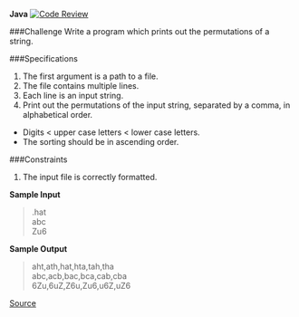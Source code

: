 **Java** [![Code Review](http://www.zomis.net/codereview/shield/?qid=97414)](http://codereview.stackexchange.com/q/97414/49181)

###Challenge
Write a program which prints out the permutations of a string.

###Specifications
1. The first argument is a path to a file.
2. The file contains multiple lines.
3. Each line is an input string.
4. Print out the permutations of the input string, separated by a comma, in alphabetical order.
 - Digits < upper case letters < lower case letters.
 - The sorting should be in ascending order.

###Constraints
1. The input file is correctly formatted.

**Sample Input**
>.hat  
abc  
Zu6

**Sample Output**
>aht,ath,hat,hta,tah,tha  
abc,acb,bac,bca,cab,cba  
6Zu,6uZ,Z6u,Zu6,u6Z,uZ6

[Source](https://www.codeeval.com/open_challenges/14/)
